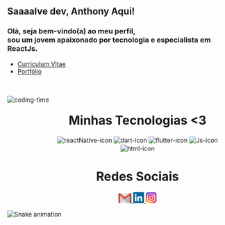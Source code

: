 ## Saaaalve dev, Anthony Aqui!
### Olá, seja bem-vindo(a) ao meu perfil,</br> sou um jovem apaixonado por tecnologia e especialista em ReactJs.


-   <a href = "https://drive.google.com/file/d/1HPs4UdcpfH8lKKcs2vTOIpnPzNL15CX9/view?usp=sharing" target=_blank>
      Curriculum Vitae
    </a>
    
-   <a href = "https://anthonysa-portfolio.netlify.app/" target=_blank>
      Portfólio
    </a>
    
<br>

<div  align="center"> 
  <div style="display: inline_block"><br>
    <img align="left" height="250" alt="coding-time" src="https://raw.githubusercontent.com/LuigiGf/LuigiGf/main/code.gif">
    <h1 align="center">Minhas Tecnologias <3</h1>
      <img align="center" height="50" width="80" alt="reactNative-icon" src="https://cdn.jsdelivr.net/gh/devicons/devicon/icons/react/react-original.svg" />
    <img align="center" height="50" width="80" alt="dart-icon" src="https://cdn.jsdelivr.net/gh/devicons/devicon/icons/nextjs/nextjs-original.svg">
    <img align="center" height="50" width="80" alt="flutter-icon" src="https://cdn.jsdelivr.net/gh/devicons/devicon/icons/tailwindcss/tailwindcss-plain.svg">
    <img align="center" height="50" width="80" alt="Js-icon" src="https://cdn.jsdelivr.net/gh/devicons/devicon/icons/javascript/javascript-original.svg" />
    <img align="center" height="50" width="80" alt="html-icon" src="https://cdn.jsdelivr.net/gh/devicons/devicon/icons/vscode/vscode-original.svg">
   </div>
    
  
  <h1 align="center">Redes Sociais</h1>
    <a href = "mailto: anthonysareis11@gmail.com" target=blank>
      <img width="30" src="gmail.svg">
    </a>
    <a href = "https://www.linkedin.com/in/anthony-sa-reis/" target=_blank>
      <img width="25" src="linkedin.svg">
    </a>
    <a href = "https://www.instagram.com/anthonysareis/" target=_blank>
      <img width="25" src="instagram.png">
    </a>
</div>
  
![Snake animation](https://github.com/LuigiGF/LuigiGF/blob/output/github-contribution-grid-snake.svg)
